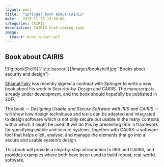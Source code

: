 ```yaml
---
layout: post
title:  "Springer book about CAIRIS"
date:   2015-11-20 17:30:00
categories: CAIRIS
description: CAIRIS book coming soon
image:
  teaser: book_teaser.gif
---
```


## Book about CAIRIS ##

![fig:bookShelf]({{ site.baseurl }}/images/bookshelf.jpg "Books about security and design")

[Shamal Faily](http://www.shamalfaily.com/) has recently signed a contract with Springer to write a new book about his work in Security-by-Design and CAIRIS.  The manuscript is already under development, and the book should hopefully be published in 2017.

The book -- *Designing Usable and Secure Software with IRIS and CAIRIS* -- will show how design techniques and tools can be adapted and integrated to design software which is not only secure but usable in the many contexts within which it might be used. It will do this by presenting IRIS: a framework for specifying usable and secure systems, together with CAIRIS: a software tool that helps elicit, analyse, and manage the elements that go into a secure and usable system’s design.

This book will provide a step-by-step introduction to IRIS and CAIRIS, and provides examples where both have been used to build robust, real-world software.
